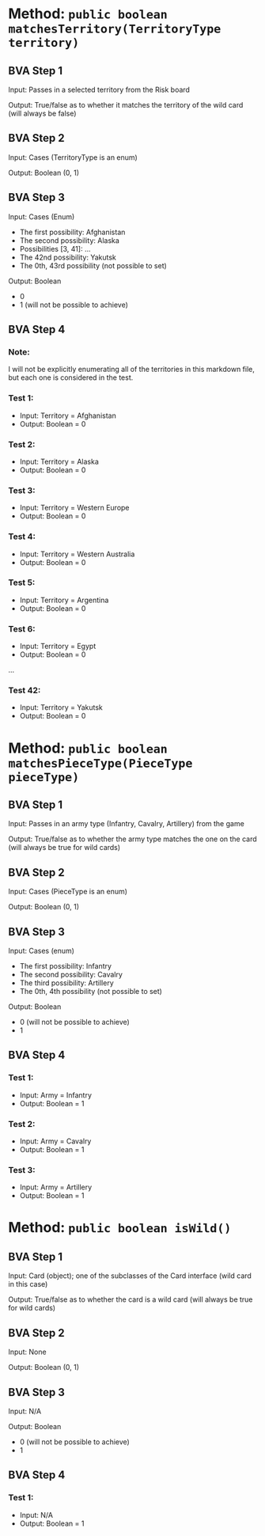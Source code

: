 # Method: `public boolean matchesTerritory(TerritoryType territory)`

## BVA Step 1
Input: Passes in a selected territory from the Risk board

Output: True/false as to whether it matches the territory of the wild card (will always be false)

## BVA Step 2
Input: Cases (TerritoryType is an enum)

Output: Boolean (0, 1)

## BVA Step 3
Input: Cases (Enum)
- The first possibility: Afghanistan
- The second possibility: Alaska
- Possibilities [3, 41]: ...
- The 42nd possibility: Yakutsk
- The 0th, 43rd possibility (not possible to set)

Output: Boolean
- 0 
- 1 (will not be possible to achieve)

## BVA Step 4
### Note:
I will not be explicitly enumerating all of the territories in this markdown file, but each one is considered in the test.
### Test 1:
- Input: Territory = Afghanistan
- Output: Boolean = 0
### Test 2:
- Input: Territory = Alaska
- Output: Boolean = 0
### Test 3: 
- Input: Territory = Western Europe
- Output: Boolean = 0
### Test 4:
- Input: Territory = Western Australia
- Output: Boolean = 0
### Test 5:
- Input: Territory = Argentina
- Output: Boolean = 0
### Test 6:
- Input: Territory = Egypt
- Output: Boolean = 0

...
### Test 42:
- Input: Territory = Yakutsk
- Output: Boolean = 0

# Method: `public boolean matchesPieceType(PieceType pieceType)`

## BVA Step 1
Input: Passes in an army type (Infantry, Cavalry, Artillery) from the game 

Output: True/false as to whether the army type matches the one on the card (will always be true for wild cards)

## BVA Step 2
Input: Cases (PieceType is an enum)

Output: Boolean (0, 1)

## BVA Step 3
Input: Cases (enum)
- The first possibility: Infantry
- The second possibility: Cavalry
- The third possibility: Artillery
- The 0th, 4th possibility (not possible to set)

Output: Boolean
- 0 (will not be possible to achieve)
- 1

## BVA Step 4
### Test 1:
- Input: Army = Infantry
- Output: Boolean = 1
### Test 2:
- Input: Army = Cavalry
- Output: Boolean = 1
### Test 3:
- Input: Army = Artillery
- Output: Boolean = 1

# Method: `public boolean isWild()`

## BVA Step 1
Input: Card (object); one of the subclasses of the Card interface (wild card in this case)

Output: True/false as to whether the card is a wild card (will always be true for wild cards)

## BVA Step 2
Input: None

Output: Boolean (0, 1)

## BVA Step 3
Input: N/A

Output: Boolean
- 0 (will not be possible to achieve)
- 1

## BVA Step 4
### Test 1:
- Input: N/A
- Output: Boolean = 1

